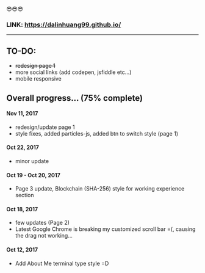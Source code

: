 
:sunglasses::sunglasses::sunglasses:
### LINK: https://dalinhuang99.github.io/

---

## TO-DO: 
* ~~redesign page 1~~
* more social links (add codepen, jsfiddle etc...)
* mobile responsive


## Overall progress... (75% complete)

#### Nov 11, 2017
* redesign/update page 1
* style fixes, added particles-js, added btn to switch style (page 1)

#### Oct 22, 2017
* minor update

#### Oct 19 - Oct 20, 2017
* Page 3 update, Blockchain (SHA-256) style for working experience section

#### Oct 18, 2017
* few updates (Page 2)
* Latest Google Chrome is breaking my customized scroll bar =(, causing the drag not working...

#### Oct 12, 2017

* Add About Me terminal type style =D


